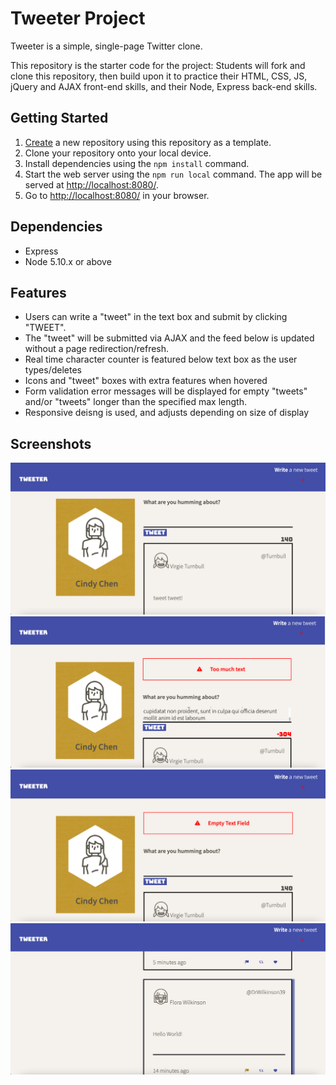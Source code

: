 # Tweeter Project

Tweeter is a simple, single-page Twitter clone.

This repository is the starter code for the project: Students will fork and clone this repository, then build upon it to practice their HTML, CSS, JS, jQuery and AJAX front-end skills, and their Node, Express back-end skills.

## Getting Started

1. [Create](https://docs.github.com/en/repositories/creating-and-managing-repositories/creating-a-repository-from-a-template) a new repository using this repository as a template.
2. Clone your repository onto your local device.
3. Install dependencies using the `npm install` command.
3. Start the web server using the `npm run local` command. The app will be served at <http://localhost:8080/>.
4. Go to <http://localhost:8080/> in your browser.

## Dependencies

- Express
- Node 5.10.x or above

## Features

- Users can write a "tweet" in the text box and submit by clicking "TWEET". 
- The "tweet" will be submitted via AJAX and the feed below is updated without a page redirection/refresh.
- Real time character counter is featured below text box as the user types/deletes
- Icons and "tweet" boxes with extra features when hovered
- Form validation error messages will be displayed for empty "tweets" and/or "tweets" longer than the specified max length.
- Responsive deisng is used, and adjusts depending on size of display

## Screenshots

!["Screenshot of main page](https://github.com/cindyc0106/tweeter-project/blob/master/docs/main.png?raw=true)
!["Screenshot of error with too much text](https://github.com/cindyc0106/tweeter-project/blob/master/docs/too%20much%20text%20error.png?raw=true)
!["Screenshot of error with empty text](https://github.com/cindyc0106/tweeter-project/blob/master/docs/empty%20text%20error.png?raw=true)
!["Screenshot of layout/features](https://github.com/cindyc0106/tweeter-project/blob/master/docs/page%20display.png?raw=true)